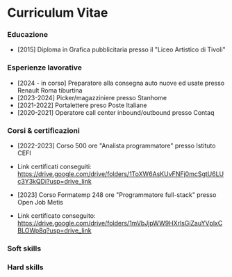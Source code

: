 # Curriculum Vitae

### Educazione
- [2015] Diploma in Grafica pubblicitaria presso il "Liceo Artistico di Tivoli"

### Esperienze lavorative
- [2024 - in corso] Preparatore alla consegna auto nuove ed usate presso Renault Roma tiburtina
- [2023-2024] Picker/magazziniere presso Stanhome
- [2021-2022] Portalettere preso Poste Italiane
- [2020-2021] Operatore call center inbound/outbound presso Contaq

### Corsi & certificazioni
- [2022-2023] Corso 500 ore "Analista programmatore" presso Istituto CEFI
- Link certificati conseguiti: https://drive.google.com/drive/folders/1ToXW6AsKUvFNFj0mcSgtU6LUc3Y3kQDi?usp=drive_link

- [2023] Corso Formatemp 248 ore "Programmatore full-stack" presso Open Job Metis
- Link certificato conseguito: https://drive.google.com/drive/folders/1mVbJjpWW9HXrlsGiZauYVplxCBLOWp8q?usp=drive_link

### Soft skills


### Hard skills
